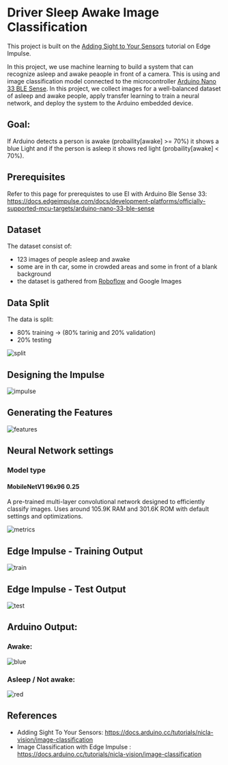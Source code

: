 # Driver Sleep Awake Image Classification

This project is built on the [Adding Sight to Your Sensors](https://docs.edgeimpulse.com/docs/tutorials/end-to-end-tutorials/image-classification) tutorial on Edge Impulse.

In this project, we use machine learning to build a system that can recognize asleep and awake peaople in front of a camera. This is using and image classification model connected to the microcontroller [Arduino Nano 33 BLE Sense](https://store-usa.arduino.cc/products/arduino-nano-33-ble-sense). In this project, we collect images for a well-balanced dataset of asleep and awake people, apply transfer learning to train a neural network, and deploy the system to the Arduino embedded device. 

## Goal: 

If Arduino detects a person is awake (probaility[awake] >= 70%) it shows a blue Light and if the person is asleep it shows red light (probaility[awake] < 70%).

## Prerequisites

Refer to this page for prerequistes to use EI with Arduino Ble Sense 33: https://docs.edgeimpulse.com/docs/development-platforms/officially-supported-mcu-targets/arduino-nano-33-ble-sense


## Dataset

The dataset consist of:
* 123 images of people asleep and awake
* some are in th car, some in crowded areas and some in front of a blank background
* the dataset is gathered from [Roboflow](https://universe.roboflow.com/ml-k9qjo/driver-sleep-awake/dataset/6) and Google Images


## Data Split

The data is split:
* 80% training -> (80% tarinig and 20% validation)
* 20% testing

![split](./images/dataSplit.PNG)


## Designing the Impulse

![impulse](./images/impulse.PNG)


## Generating the Features

![features](./images/feautres.PNG)


## Neural Network settings

### Model type

#### MobileNetV1 96x96 0.25

A pre-trained multi-layer convolutional network designed to efficiently classify images. Uses around 105.9K RAM and 301.6K ROM with default settings and optimizations.

![metrics](./images/modelMetrics.PNG)


## Edge Impulse - Training Output
![train](./images/trainingResults.PNG)


## Edge Impulse - Test Output

![test](./images/testResults.PNG)

## Arduino Output:


### Awake:

![blue](./images/blue.PNG)


### Asleep / Not awake:

![red](./images/Red1.PNG)

## References

 * Adding Sight To Your Sensors: https://docs.arduino.cc/tutorials/nicla-vision/image-classification
 * Image Classification with Edge Impulse : https://docs.arduino.cc/tutorials/nicla-vision/image-classification
